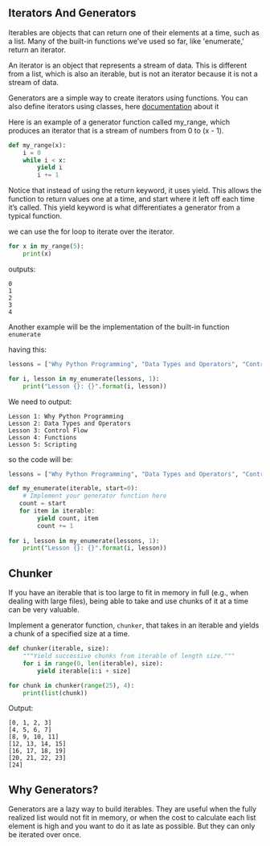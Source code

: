 ## Iterators And Generators

Iterables are objects that can return one of their elements at a time, such as a list. Many of the built-in functions we’ve used so far, like 'enumerate,' return an iterator.

An iterator is an object that represents a stream of data. This is different from a list, which is also an iterable, but is not an iterator because it is not a stream of data.

Generators are a simple way to create iterators using functions. You can also define iterators using classes, here [documentation](https://docs.python.org/3/tutorial/classes.html#iterators) about it 

Here is an example of a generator function called my_range, which produces an iterator that is a stream of numbers from 0 to (x - 1).

```python
def my_range(x):
    i = 0
    while i < x:
        yield i
        i += 1
```

Notice that instead of using the return keyword, it uses yield. This allows the function to return values one at a time, and start where it left off each time it’s called. This yield keyword is what differentiates a generator from a typical function.

we can use  the for loop to iterate over the iterator.

```python
for x in my_range(5):
    print(x)
```

outputs:

```
0
1
2
3
4
```

Another example will be the implementation of the built-in function `enumerate`

having this:

```python
lessons = ["Why Python Programming", "Data Types and Operators", "Control Flow", "Functions", "Scripting"]

for i, lesson in my_enumerate(lessons, 1):
    print("Lesson {}: {}".format(i, lesson))
```
 
We need to output:

```
Lesson 1: Why Python Programming
Lesson 2: Data Types and Operators
Lesson 3: Control Flow
Lesson 4: Functions
Lesson 5: Scripting
```

so the code will be:

```python
lessons = ["Why Python Programming", "Data Types and Operators", "Control Flow", "Functions", "Scripting"]

def my_enumerate(iterable, start=0):
    # Implement your generator function here
   count = start
   for item in iterable:
    	yield count, item
    	count += 1
   
for i, lesson in my_enumerate(lessons, 1):
    print("Lesson {}: {}".format(i, lesson))
```

## Chunker 
If you have an iterable that is too large to fit in memory in full (e.g., when dealing with large files), being able to take and use chunks of it at a time can be very valuable.

Implement a generator function, `chunker`, that takes in an iterable and yields a chunk of a specified size at a time.

```python
def chunker(iterable, size):
    """Yield successive chunks from iterable of length size."""
    for i in range(0, len(iterable), size):
        yield iterable[i:i + size]

for chunk in chunker(range(25), 4):
    print(list(chunk))
```

Output:

```
[0, 1, 2, 3]
[4, 5, 6, 7]
[8, 9, 10, 11]
[12, 13, 14, 15]
[16, 17, 18, 19]
[20, 21, 22, 23]
[24]
```
## Why Generators?

Generators are a lazy way to build iterables. They are useful when the fully realized list would not fit in memory, or when the cost to calculate each list element is high and you want to do it as late as possible. But they can only be iterated over once.